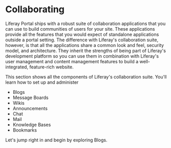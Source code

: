 # Collaborating [](id=collaborating)

Liferay Portal ships with a robust suite of collaboration applications that
you can use to build communities of users for your site. These applications
provide all the features that you would expect of standalone applications
outside a portal setting. The difference with Liferay's collaboration suite,
however, is that all the applications share a common look and feel, security
model, and architecture. They inherit the strengths of being part of Liferay's
development platform so you can use them in combination with Liferay's user
management and content management features to build a well-integrated,
feature-rich website.

This section shows all the components of Liferay's collaboration suite. You'll
learn how to set up and administer

-   Blogs
-   Message Boards
-   Wikis
-   Announcements
-   Chat
-   Mail
-   Knowledge Bases
-   Bookmarks

Let's jump right in and begin by exploring Blogs.
